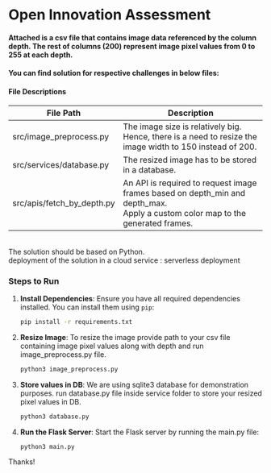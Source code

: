 # Open Innovation Assessment

#### Attached is a csv file that contains image data referenced by the column depth. The rest of columns (200) represent image pixel values from 0 to 255 at each depth.
#### You can find solution for respective challenges in below files:


#### File Descriptions

| File Path                      | Description                                                                                  |
| ------------------------------ | -------------------------------------------------------------------------------------------- |
| src/image_preprocess.py        | The image size is relatively big. Hence, there is a need to resize the image width to 150 instead of 200. |
| src/services/database.py       | The resized image has to be stored in a database.                                            |
| src/apis/fetch_by_depth.py     | An API is required to request image frames based on depth_min and depth_max. <br> Apply a custom color map to the generated frames. |

<br>
The solution should be based on Python.<br>
deployment of the solution in a cloud service : serverless deployment



### Steps to Run

1. **Install Dependencies**:
   Ensure you have all required dependencies installed. You can install them using `pip`:
   ```sh
   pip install -r requirements.txt
   
2. **Resize Image**:
   To resize the image provide path to your csv file containing image pixel values along with depth and run image_preprocess.py file.
   ```sh
   python3 image_preprocess.py
   
3. **Store values in DB**:
    We are using sqlite3 database for demonstration purposes. run database.py file inside service folder to store your resized pixel values in DB.
   ```sh
   python3 database.py
   
2. **Run the Flask Server**:
   Start the Flask server by running the main.py file:
   ```sh
   python3 main.py


Thanks!